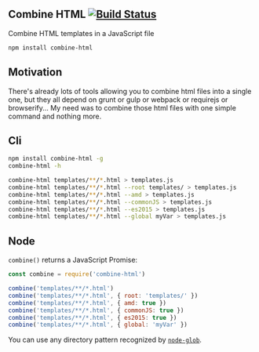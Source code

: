 ## Combine HTML [![Build Status](https://travis-ci.org/julesbou/combine-html.svg?branch=master)](https://travis-ci.org/julesbou/combine-html)

Combine HTML templates in a JavaScript file

```bash
npm install combine-html
```

## Motivation

There's already lots of tools allowing you to combine html files into a single one,
but they all depend on grunt or gulp or webpack or requirejs or browserify...
My need was to combine those html files with one simple command and nothing more.

## Cli

```bash
npm install combine-html -g
combine-html -h

combine-html templates/**/*.html > templates.js
combine-html templates/**/*.html --root templates/ > templates.js
combine-html templates/**/*.html --amd > templates.js
combine-html templates/**/*.html --commonJS > templates.js
combine-html templates/**/*.html --es2015 > templates.js
combine-html templates/**/*.html --global myVar > templates.js
```

## Node

`combine()` returns a JavaScript Promise:

```js
const combine = require('combine-html')

combine('templates/**/*.html')
combine('templates/**/*.html', { root: 'templates/' })
combine('templates/**/*.html', { amd: true })
combine('templates/**/*.html', { commonJS: true })
combine('templates/**/*.html', { es2015: true })
combine('templates/**/*.html', { global: 'myVar' })
```

You can use any directory pattern recognized by [`node-glob`](https://github.com/isaacs/node-glob#glob-primer).
